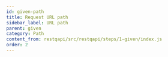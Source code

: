 ```yaml
---
id: given-path
title: Request URL path
sidebar_label: URL path
parent: given
category: Path
content_from: restqapi/src/restqapi/steps/1-given/index.js
order: 2
---
```



